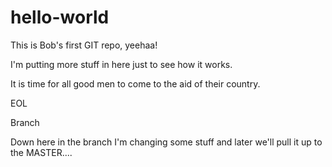 hello-world
===========

This is Bob's first GIT repo, yeehaa!

I'm putting more stuff in here just to see how it works.

It is time for all good men to come to the aid of their country.

EOL

Branch

Down here in the branch I'm changing some stuff and later we'll pull it up to the MASTER....
